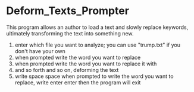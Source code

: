 # Deform_Texts_Prompter
This program allows an author to load a text and slowly replace keywords, ultimately transforming the text into something new.

1. enter which file you want to analyze; you can use "trump.txt" if you don't have your own
2. when prompted write the word you want to replace
3. when prompted write the word you want to replace it with
4. and so forth and so on, deforming the text
5. write space space when prompted to write the word you want to replace, write enter enter then the program will exit
